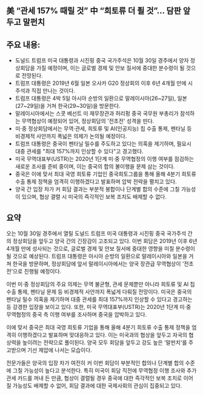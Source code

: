 ## 美 “관세 157% 때릴 것” 中 “희토류 더 죌 것”… 담판 앞두고 말펀치

## 주요 내용:
*   도널드 트럼프 미국 대통령과 시진핑 중국 국가주석은 10월 30일 경주에서 양자 정상회담을 가질 예정이며, 이는 글로벌 경제 및 안보 질서에 중대한 분수령이 될 것으로 전망된다.
*   트럼프 대통령은 2019년 6월 일본 오사카 G20 정상회의 이후 6년 4개월 만에 시 주석과 직접 만나는 것이다.
*   트럼프 대통령은 4박 5일 아시아 순방의 일환으로 말레이시아(26~27일), 일본(27~29일)을 거쳐 한국(29~30일)을 방문한다.
*   말레이시아에서는 스콧 베선트 미 재무장관과 허리펑 중국 국무원 부총리가 참석하는 무역협상이 예정되어 있어, 정상회담의 '전초전' 성격을 띤다.
*   미·중 정상회담에서는 무역·관세, 희토류 및 AI(인공지능) 칩 수출 통제, 펜타닐 등 비경제적 사안까지 폭넓은 의제가 논의될 예정이다.
*   트럼프 대통령은 중국이 펜타닐 밀수를 주도하고 있다는 의혹을 제기하며, 필요시 대중 관세를 "최대 157%까지 인상할 수 있다"고 경고했다.
*   미국 무역대표부(USTR)는 2020년 1단계 미·중 무역협정의 이행 여부를 점검하는 새로운 조사를 준비 중이며, 이는 중국의 합의 불이행을 문제 삼는 것이다.
*   중국은 이에 맞서 최대 국영 희토류 기업인 중국희토그룹을 통해 올해 4분기 희토류 수출 통제 정책을 엄격히 이행하겠다고 발표하며 압박 전략을 펼치고 있다.
*   양국 간 입장 차가 커 회담 결과는 부분적 봉합이나 단계별 합의 수준에 그칠 가능성이 있으며, 협상 결렬 시 미국의 즉각적인 보복 조치도 배제할 수 없다.

## 요약

오는 10월 30일 경주에서 열릴 도널드 트럼프 미국 대통령과 시진핑 중국 국가주석 간의 정상회담을 앞두고 양국 간의 긴장감이 고조되고 있다. 이번 회담은 2019년 이후 6년 4개월 만에 성사되는 것으로, 글로벌 경제 및 안보 질서에 중대한 영향을 미칠 분수령이 될 것으로 예상된다. 트럼프 대통령은 아시아 순방의 일환으로 말레이시아와 일본을 거쳐 한국을 방문하며, 정상회담에 앞서 말레이시아에서는 양국 장관급 무역협상이 '전초전'으로 진행될 예정이다.

이번 미·중 정상회담의 주요 의제는 무역 불균형, 관세 문제뿐만 아니라 희토류 및 AI 칩 수출 통제, 펜타닐 문제 등 비경제적 사안까지 폭넓게 다뤄질 전망이다. 미국은 중국의 펜타닐 밀수 의혹을 제기하며 대중 관세를 최대 157%까지 인상할 수 있다고 경고하는 등 강경한 입장을 보이고 있다. 또한, 미국 무역대표부(USTR)는 2020년 1단계 미·중 무역협정의 중국 측 이행 여부를 조사하며 중국을 압박하고 있다.

이에 맞서 중국은 최대 국영 희토류 기업을 통해 올해 4분기 희토류 수출 통제 정책을 엄격히 이행하겠다고 발표하며 맞대응하고 있다. 이는 미국과의 협상을 앞두고 자국의 협상력을 높이려는 전략으로 풀이된다. 양국 모두 회담을 앞두고 강도 높은 '말펀치'를 주고받으며 기선 제압에 나서는 모습이다.

전문가들은 양국의 입장 차가 여전히 커 이번 회담이 부분적인 합의나 단계별 합의 수준에 그칠 가능성이 높다고 분석한다. 특히 미국이 회담 직전에 무역협정 이행 조사와 추가 관세 카드를 꺼내 든 만큼, 협상이 결렬될 경우 중국에 대한 즉각적인 보복 조치로 이어질 가능성도 배제할 수 없어, 회담 결과에 대한 국제사회의 관심이 집중되고 있다.